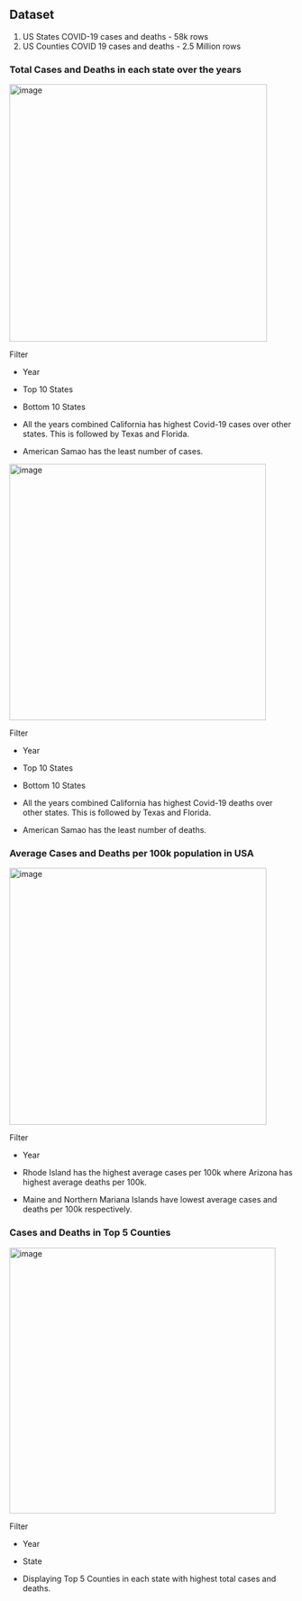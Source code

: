 ## Dataset

1. US States COVID-19 cases and deaths - 58k rows
2. US Counties COVID 19 cases and deaths - 2.5 Million rows

### Total Cases and Deaths in each state over the years

<img width="457" alt="image" src="https://user-images.githubusercontent.com/50318272/212579015-b773b34d-4b71-46e3-91a1-a8ca6e5e6098.png">

Filter
- Year
- Top 10 States
- Bottom 10 States

- All the years combined California has highest Covid-19 cases over other states. This is followed by Texas and Florida.
- American Samao has the least number of cases.

<img width="455" alt="image" src="https://user-images.githubusercontent.com/50318272/212579041-df8378c6-5bc3-44e7-9119-0bb4155ad9a9.png">

Filter
- Year
- Top 10 States
- Bottom 10 States

- All the years combined California has highest Covid-19 deaths over other states. This is followed by Texas and Florida.
- American Samao has the least number of deaths.

### Average Cases and Deaths per 100k population in USA

<img width="456" alt="image" src="https://user-images.githubusercontent.com/50318272/212579088-3cd2077a-40c0-47e9-9532-695f97794d13.png">

Filter
- Year

- Rhode Island has the highest average cases per 100k where Arizona has highest average deaths per 100k.
- Maine and Northern Mariana Islands have lowest average cases and deaths per 100k respectively.


### Cases and Deaths in Top 5 Counties

<img width="472" alt="image" src="https://user-images.githubusercontent.com/50318272/212579159-d2b8fe9d-c44a-4014-ba08-359a323c688d.png">

Filter
- Year
- State

- Displaying Top 5 Counties in each state with highest total cases and deaths.
